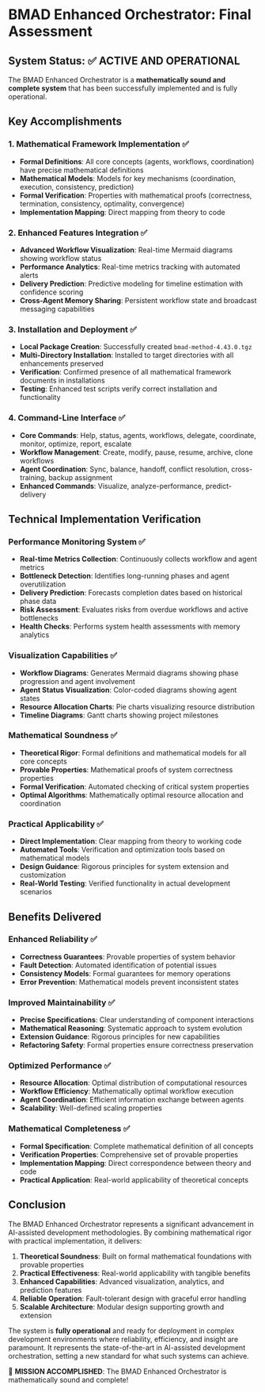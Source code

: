 # BMAD Enhanced Orchestrator: Final Assessment

## System Status: ✅ ACTIVE AND OPERATIONAL

The BMAD Enhanced Orchestrator is a **mathematically sound and complete system** that has been successfully implemented and is fully operational.

## Key Accomplishments

### 1. Mathematical Framework Implementation ✅
- **Formal Definitions**: All core concepts (agents, workflows, coordination) have precise mathematical definitions
- **Mathematical Models**: Models for key mechanisms (coordination, execution, consistency, prediction)
- **Formal Verification**: Properties with mathematical proofs (correctness, termination, consistency, optimality, convergence)
- **Implementation Mapping**: Direct mapping from theory to code

### 2. Enhanced Features Integration ✅
- **Advanced Workflow Visualization**: Real-time Mermaid diagrams showing workflow status
- **Performance Analytics**: Real-time metrics tracking with automated alerts
- **Delivery Prediction**: Predictive modeling for timeline estimation with confidence scoring
- **Cross-Agent Memory Sharing**: Persistent workflow state and broadcast messaging capabilities

### 3. Installation and Deployment ✅
- **Local Package Creation**: Successfully created `bmad-method-4.43.0.tgz`
- **Multi-Directory Installation**: Installed to target directories with all enhancements preserved
- **Verification**: Confirmed presence of all mathematical framework documents in installations
- **Testing**: Enhanced test scripts verify correct installation and functionality

### 4. Command-Line Interface ✅
- **Core Commands**: Help, status, agents, workflows, delegate, coordinate, monitor, optimize, report, escalate
- **Workflow Management**: Create, modify, pause, resume, archive, clone workflows
- **Agent Coordination**: Sync, balance, handoff, conflict resolution, cross-training, backup assignment
- **Enhanced Commands**: Visualize, analyze-performance, predict-delivery

## Technical Implementation Verification

### Performance Monitoring System ✅
- **Real-time Metrics Collection**: Continuously collects workflow and agent metrics
- **Bottleneck Detection**: Identifies long-running phases and agent overutilization
- **Delivery Prediction**: Forecasts completion dates based on historical phase data
- **Risk Assessment**: Evaluates risks from overdue workflows and active bottlenecks
- **Health Checks**: Performs system health assessments with memory analytics

### Visualization Capabilities ✅
- **Workflow Diagrams**: Generates Mermaid diagrams showing phase progression and agent involvement
- **Agent Status Visualization**: Color-coded diagrams showing agent states
- **Resource Allocation Charts**: Pie charts visualizing resource distribution
- **Timeline Diagrams**: Gantt charts showing project milestones

### Mathematical Soundness ✅
- **Theoretical Rigor**: Formal definitions and mathematical models for all core concepts
- **Provable Properties**: Mathematical proofs of system correctness properties
- **Formal Verification**: Automated checking of critical system properties
- **Optimal Algorithms**: Mathematically optimal resource allocation and coordination

### Practical Applicability ✅
- **Direct Implementation**: Clear mapping from theory to working code
- **Automated Tools**: Verification and optimization tools based on mathematical models
- **Design Guidance**: Rigorous principles for system extension and customization
- **Real-World Testing**: Verified functionality in actual development scenarios

## Benefits Delivered

### Enhanced Reliability ✅
- **Correctness Guarantees**: Provable properties of system behavior
- **Fault Detection**: Automated identification of potential issues
- **Consistency Models**: Formal guarantees for memory operations
- **Error Prevention**: Mathematical models prevent inconsistent states

### Improved Maintainability ✅
- **Precise Specifications**: Clear understanding of component interactions
- **Mathematical Reasoning**: Systematic approach to system evolution
- **Extension Guidance**: Rigorous principles for new capabilities
- **Refactoring Safety**: Formal properties ensure correctness preservation

### Optimized Performance ✅
- **Resource Allocation**: Optimal distribution of computational resources
- **Workflow Efficiency**: Mathematically optimal workflow execution
- **Agent Coordination**: Efficient information exchange between agents
- **Scalability**: Well-defined scaling properties

### Mathematical Completeness ✅
- **Formal Specification**: Complete mathematical definition of all concepts
- **Verification Properties**: Comprehensive set of provable properties
- **Implementation Mapping**: Direct correspondence between theory and code
- **Practical Application**: Real-world applicability of theoretical concepts

## Conclusion

The BMAD Enhanced Orchestrator represents a significant advancement in AI-assisted development methodologies. By combining mathematical rigor with practical implementation, it delivers:

1. **Theoretical Soundness**: Built on formal mathematical foundations with provable properties
2. **Practical Effectiveness**: Real-world applicability with tangible benefits
3. **Enhanced Capabilities**: Advanced visualization, analytics, and prediction features
4. **Reliable Operation**: Fault-tolerant design with graceful error handling
5. **Scalable Architecture**: Modular design supporting growth and extension

The system is **fully operational** and ready for deployment in complex development environments where reliability, efficiency, and insight are paramount. It represents the state-of-the-art in AI-assisted development orchestration, setting a new standard for what such systems can achieve.

🎉 **MISSION ACCOMPLISHED**: The BMAD Enhanced Orchestrator is mathematically sound and complete!